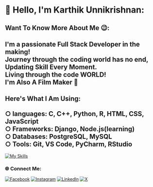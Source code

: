 # 💫 Hello, I'm Karthik Unnikrishnan:

## Want To Know More About Me 😉:
## I'm a passionate Full Stack Developer in the making!<br>Journey through the coding world has no end, Updating Skill Every Moment.<br>Living through the code WORLD!<br>I'm Also A Film Maker 🎥<br>

## Here's What I Am Using:<br> <br>○ languages: C, C++, Python, R, HTML, CSS, JavaScript<br>○ Frameworks: Django, Node.js(learning)<br>○ Databases: PostgreSQL, MySQL<br>○ Tools: Git, VS Code, PyCharm, RStudio<br>

[![My Skills](https://skillicons.dev/icons?i=c,cpp,py,r,js,html,css,git&perline=4)](https://skillicons.dev)

### 🌐 Connect Me:
[![Facebook](https://img.shields.io/badge/Facebook-%231877F2.svg?logo=Facebook&logoColor=white)](https://facebook.com/karthikunnikrishnanpage) [![Instagram](https://img.shields.io/badge/Instagram-%23E4405F.svg?logo=Instagram&logoColor=white)](https://instagram.com/karthik_unnikrishnan) [![LinkedIn](https://img.shields.io/badge/LinkedIn-%230077B5.svg?logo=linkedin&logoColor=white)](https://linkedin.com/in/karthik-unnikrishnan-29867720b) [![X](https://img.shields.io/badge/X-black.svg?logo=X&logoColor=white)](https://x.com/Karthik_Film) 
